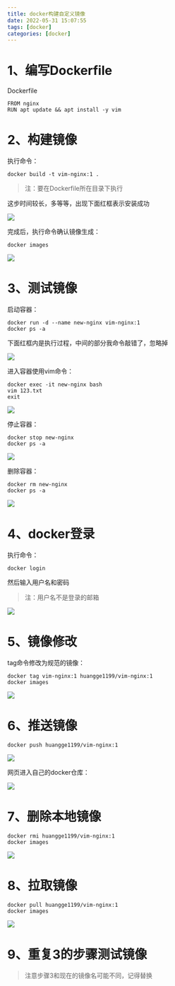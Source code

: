 ```yaml
---
title: docker构建自定义镜像
date: 2022-05-31 15:07:55
tags: [docker]
categories: [docker]
---
```


# 1、编写Dockerfile

Dockerfile

```
FROM nginx
RUN apt update && apt install -y vim
```

# 2、构建镜像

执行命令：

```shell
docker build -t vim-nginx:1 .
```

> 注：要在Dockerfile所在目录下执行

这步时间较长，多等等，出现下面红框表示安装成功

![](https://huangge1199-1303833695.cos.ap-beijing.myqcloud.com/images/createMyImage/2022-05-31-16-21-41-image.png)

完成后，执行命令确认镜像生成：

```shell
docker images
```

![](https://huangge1199-1303833695.cos.ap-beijing.myqcloud.com/images/createMyImage/2022-05-31-16-28-07-image.png)

# 3、测试镜像

启动容器：

```shell
docker run -d --name new-nginx vim-nginx:1
docker ps -a
```

下面红框内是执行过程，中间的部分我命令敲错了，忽略掉

![](https://huangge1199-1303833695.cos.ap-beijing.myqcloud.com/images/createMyImage/2022-05-31-16-32-54-image.png)

进入容器使用vim命令：

```shell
docker exec -it new-nginx bash
vim 123.txt
exit
```

![](https://huangge1199-1303833695.cos.ap-beijing.myqcloud.com/images/createMyImage/2022-05-31-17-08-23-image.png)

停止容器：

```shell
docker stop new-nginx
docker ps -a
```

![](https://huangge1199-1303833695.cos.ap-beijing.myqcloud.com/images/createMyImage/2022-05-31-17-11-22-image.png)

删除容器：

```shell
docker rm new-nginx
docker ps -a
```

![](https://huangge1199-1303833695.cos.ap-beijing.myqcloud.com/images/createMyImage/2022-05-31-17-12-17-image.png)

# 4、docker登录

执行命令：

```shell
docker login
```

然后输入用户名和密码

> 注：用户名不是登录的邮箱

![](https://huangge1199-1303833695.cos.ap-beijing.myqcloud.com/images/createMyImage/2022-05-31-17-22-07-image.png)

# 5、镜像修改

tag命令修改为规范的镜像：

```shell
docker tag vim-nginx:1 huangge1199/vim-nginx:1
docker images
```

![](https://huangge1199-1303833695.cos.ap-beijing.myqcloud.com/images/createMyImage/2022-05-31-17-30-38-image.png)

# 6、推送镜像

```shell
docker push huangge1199/vim-nginx:1
```

![](https://huangge1199-1303833695.cos.ap-beijing.myqcloud.com/images/createMyImage/2022-06-01-08-37-12-image.png)

网页进入自己的docker仓库：

![](https://huangge1199-1303833695.cos.ap-beijing.myqcloud.com/images/createMyImage/2022-06-01-08-38-34-image.png)

# 7、删除本地镜像

```shell
docker rmi huangge1199/vim-nginx:1
docker images
```

![](https://huangge1199-1303833695.cos.ap-beijing.myqcloud.com/images/createMyImage/2022-06-01-08-39-28-image.png)

# 8、拉取镜像

```shell
docker pull huangge1199/vim-nginx:1
docker images
```

![](https://huangge1199-1303833695.cos.ap-beijing.myqcloud.com/images/createMyImage/2022-06-01-08-42-46-image.png) 

# 9、重复3的步骤测试镜像

> 注意步骤3和现在的镜像名可能不同，记得替换
